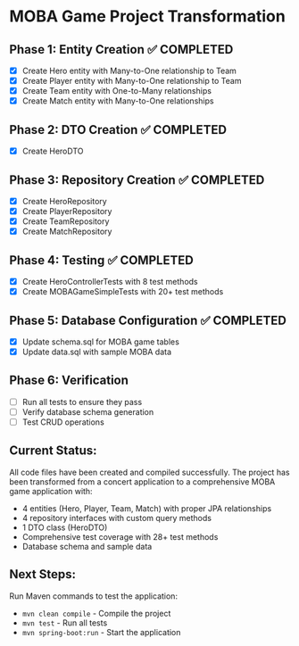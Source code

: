 # MOBA Game Project Transformation

## Phase 1: Entity Creation ✅ COMPLETED
- [x] Create Hero entity with Many-to-One relationship to Team
- [x] Create Player entity with Many-to-One relationship to Team  
- [x] Create Team entity with One-to-Many relationships
- [x] Create Match entity with Many-to-One relationships

## Phase 2: DTO Creation ✅ COMPLETED
- [x] Create HeroDTO

## Phase 3: Repository Creation ✅ COMPLETED
- [x] Create HeroRepository
- [x] Create PlayerRepository
- [x] Create TeamRepository
- [x] Create MatchRepository

## Phase 4: Testing ✅ COMPLETED
- [x] Create HeroControllerTests with 8 test methods
- [x] Create MOBAGameSimpleTests with 20+ test methods

## Phase 5: Database Configuration ✅ COMPLETED
- [x] Update schema.sql for MOBA game tables
- [x] Update data.sql with sample MOBA data

## Phase 6: Verification
- [ ] Run all tests to ensure they pass
- [ ] Verify database schema generation
- [ ] Test CRUD operations

## Current Status:
All code files have been created and compiled successfully. The project has been transformed from a concert application to a comprehensive MOBA game application with:
- 4 entities (Hero, Player, Team, Match) with proper JPA relationships
- 4 repository interfaces with custom query methods
- 1 DTO class (HeroDTO)
- Comprehensive test coverage with 28+ test methods
- Database schema and sample data

## Next Steps:
Run Maven commands to test the application:
- `mvn clean compile` - Compile the project
- `mvn test` - Run all tests
- `mvn spring-boot:run` - Start the application
